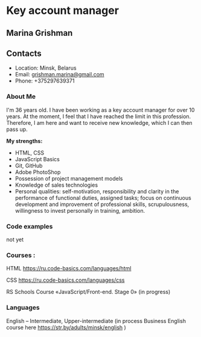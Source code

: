 # Key account manager

## Marina Grishman

## Contacts
* Location: Minsk, Belarus
* Email: grishman.marina@gmail.com 
* Phone: +375297639371

### About Me
I'm 36 years old. I have been working as a key account manager for over 10 years. At the moment, I feel that I have reached the limit in this profession. Therefore, I am here and want to receive new knowledge, which I can then pass up.

__My strengths:__
* HTML, CSS
* JavaScript Basics
* Git, GitHub
* Adobe PhotoShop
* Possession of project management models 
* Knowledge of sales technologies
* Personal qualities: self-motivation, responsibility and clarity in the performance of functional duties, assigned tasks; focus on continuous development and improvement of professional skills, scrupulousness, willingness to invest personally in training, ambition.

### Code examples
not yet 

### Courses :

HTML https://ru.code-basics.com/languages/html 

CSS https://ru.code-basics.com/languages/css 

RS Schools Course «JavaScript/Front-end. Stage 0» (in progress)

### Languages
English – Intermediate, Upper-intermediate (in process Business English course here https://str.by/adults/minsk/english )
